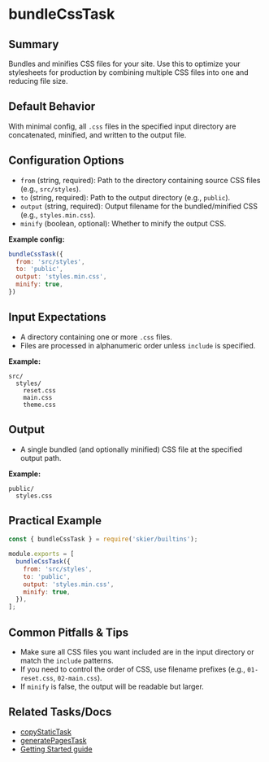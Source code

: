# bundleCssTask

## Summary
Bundles and minifies CSS files for your site. Use this to optimize your stylesheets for production by combining multiple CSS files into one and reducing file size.

## Default Behavior
With minimal config, all `.css` files in the specified input directory are concatenated, minified, and written to the output file.

## Configuration Options
- `from` (string, required): Path to the directory containing source CSS files (e.g., `src/styles`).
- `to` (string, required): Path to the output directory (e.g., `public`).
- `output` (string, required): Output filename for the bundled/minified CSS (e.g., `styles.min.css`).
- `minify` (boolean, optional): Whether to minify the output CSS.

**Example config:**
```js
bundleCssTask({
  from: 'src/styles',
  to: 'public',
  output: 'styles.min.css',
  minify: true,
})
```

## Input Expectations
- A directory containing one or more `.css` files.
- Files are processed in alphanumeric order unless `include` is specified.

**Example:**
```
src/
  styles/
    reset.css
    main.css
    theme.css
```

## Output
- A single bundled (and optionally minified) CSS file at the specified output path.

**Example:**
```
public/
  styles.css
```

## Practical Example
```js
const { bundleCssTask } = require('skier/builtins');

module.exports = [
  bundleCssTask({
    from: 'src/styles',
    to: 'public',
    output: 'styles.min.css',
    minify: true,
  }),
];
```

## Common Pitfalls & Tips
- Make sure all CSS files you want included are in the input directory or match the `include` patterns.
- If you need to control the order of CSS, use filename prefixes (e.g., `01-reset.css`, `02-main.css`).
- If `minify` is false, the output will be readable but larger.

## Related Tasks/Docs
- [copyStaticTask](./copyStaticTask.md)
- [generatePagesTask](./generatePagesTask.md)
- [Getting Started guide](../getting-started.md)
